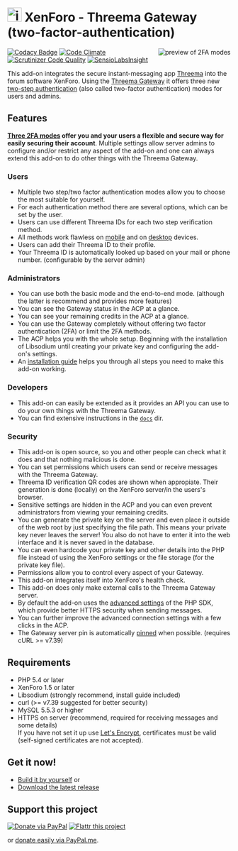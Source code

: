 # <img alt="icon" height="32px" src="https://cdn.rawgit.com/rugk/xenforo-threema-gateway/bdaa4454/docs/images/icon_minified.svg"> XenForo - Threema Gateway (two-factor-authentication)

<!-- video link/preview gif on the right site -->
[<img alt="preview of 2FA modes" align="right"  src="https://cdn.rawgit.com/rugk/xenforo-threema-gateway/5cfd16b8/docs/gifs/allLoginMobilePlaySmall.gif">](https://cdn.rawgit.com/rugk/xenforo-threema-gateway/9bc57e61/docs/screencasts/allMobile.webm)

<!-- badges -->
[![Codacy Badge](https://api.codacy.com/project/badge/Grade/9fd833d10dda4833a1c55b9e4d44d153)](https://www.codacy.com/app/rugk/xenforo-threema-gateway?utm_source=github.com&utm_medium=referral&utm_content=rugk/xenforo-threema-gateway&utm_campaign=badger)
[![Code Climate](https://codeclimate.com/github/rugk/xenforo-threema-gateway/badges/gpa.svg)](https://codeclimate.com/github/rugk/xenforo-threema-gateway)
[![Scrutinizer Code Quality](https://scrutinizer-ci.com/g/rugk/xenforo-threema-gateway/badges/quality-score.png?b=master)](https://scrutinizer-ci.com/g/rugk/xenforo-threema-gateway/?branch=master)
[![SensioLabsInsight](https://insight.sensiolabs.com/projects/9fd1d8e7-ed09-4b34-8242-7d2c51de19a1/mini.png)](https://insight.sensiolabs.com/projects/9fd1d8e7-ed09-4b34-8242-7d2c51de19a1)

This add-on integrates the secure instant-messaging app [Threema](https://threema.ch) into the forum software XenForo. Using the [Threema Gateway](https://gateway.threema.ch) it offers three new [two-step authentication](https://xenforo.com/community/threads/two-step-verification-and-security-improvements.99881/) (also called two-factor authentication) modes for users and admins.

## Features

**[Three 2FA modes](docs/2faMethods.md) offer you and your users a flexible and secure way for easily securing their account**. Multiple settings allow server admins to configure and/or restrict any aspect of the add-on and one can always extend this add-on to do other things with the Threema Gateway.

### Users
* Multiple two step/two factor authentication modes allow you to choose the most suitable for yourself.
* For each authentication method there are several options, which can be set by the user.
* Users can use different Threema IDs for each two step verification method.
* All methods work flawless on [mobile](https://cdn.rawgit.com/rugk/xenforo-threema-gateway/9bc57e61/docs/screencasts/allMobile.webm) and on [desktop](https://cdn.rawgit.com/rugk/xenforo-threema-gateway/9bc57e61/docs/screencasts/allDesktop.webm) devices.
* Users can add their Threema ID to their profile.
* Your Threema ID is automatically looked up based on your mail or phone number. (configurable by the server admin)

### Administrators
* You can use both the basic mode and the end-to-end mode. (although the latter is recommend and provides more features)
* You can see the Gateway status in the ACP at a glance.
* You can see your remaining credits in the ACP at a glance.
* You can use the Gateway completely without offering two factor authentication (2FA) or limit the 2FA methods.
* The ACP helps you with the whole setup. Beginning with the installation of Libsodium until creating your private key and configuring the add-on's settings.
* An [installation guide](https://github.com/rugk/xenforo-threema-gateway/wiki/Setup) helps you through all steps you need to make this add-on working.

### Developers
* This add-on can easily be extended as it provides an API you can use to do your own things with the Threema Gateway.
* You can find extensive instructions in the [`docs`](docs/) dir.

### Security
* This add-on is open source, so you and other people can check what it does and that nothing malicious is done.
* You can set permissions which users can send or receive messages with the Threema Gateway.
* Threema ID verification QR codes are shown when appropiate. Their generation is done (locally) on the XenForo server/in the users's browser.
* Sensitive settings are hidden in the ACP and you can even prevent administrators from viewing your remaining credits.
* You can generate the private key on the server and even place it outside of the web root by just specifying the file path. This means your private key never leaves the server! You also do not have to enter it into the web interface and it is never saved in the database.
* You can even hardcode your private key and other details into the PHP file instead of using the XenForo settings or the file storage (for the private key file).
* Permissions allow you to control every aspect of your Gateway.
* This add-on integrates itself into XenForo's health check.
* This add-on does only make external calls to the Threema Gateway server.
* By default the add-on uses the [advanced settings](https://github.com/rugk/threema-msgapi-sdk-php#user-content-creating-a-connection-with-advanced-options) of the PHP SDK, which provide better HTTPS security when sending messages.
* You can further improve the advanced connection settings with a few clicks in the ACP.
* The Gateway server pin is automatically [pinned](https://www.owasp.org/index.php/Certificate_and_Public_Key_Pinning) when possible. (requires cURL >= v7.39)

## Requirements
* PHP 5.4 or later
* XenForo 1.5 or later
* Libsodium (strongly recommend, install guide included)
* curl (>= v7.39 suggested for better security)
* MySQL 5.5.3 or higher
* HTTPS on server (recommend, required for receiving messages and some details)  
   If you have not set it up use [Let's Encrypt](https://letsencrypt.org/), certificates must be valid (self-signed certificates are not accepted).

## Get it now!

* [Build it by yourself](/docs/Build.md) or
* [Download the latest release](releases/latest)

## Support this project

[![Donate via PayPal](https://www.paypalobjects.com/webstatic/en_US/i/btn/png/gold-pill-paypal-26px.png)](https://www.paypal.com/cgi-bin/webscr?cmd=_s-xclick&hosted_button_id=W97D7EVM95V2Q)
[![Flattr this project](https://api.flattr.com/button/flattr-badge-large.png)](https://flattr.com/submit/auto?user_id=rugk&url=https%3A%2F%2Fgithub.com%2Frugk%2Fxenforo-threema-gateway&title=xenforo-threema-gateway%20-%20in-app&tags=threema,2fa,security&category=software)

or [donate easily via PayPal.me](https://paypal.me/rugk).
